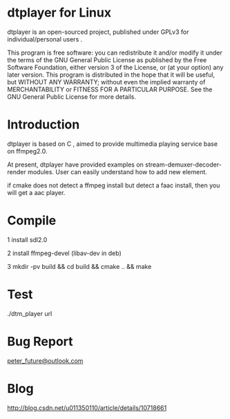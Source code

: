dtplayer for Linux
========

dtplayer is an open-sourced project, published under GPLv3 for individual/personal users .

This program is free software: you can redistribute it and/or modify it under the terms of the GNU General Public License as published by the Free Software Foundation, either version 3 of the License, or (at your option) any later version. This program is distributed in the hope that it will be useful, but WITHOUT ANY WARRANTY; without even the implied warranty of MERCHANTABILITY or FITNESS FOR A PARTICULAR PURPOSE. See the GNU General Public License for more details.

Introduction
========

dtplayer is based on C , aimed to provide multimedia playing service base on ffmpeg2.0.

At present, dtplayer have provided examples on stream-demuxer-decoder-render modules. User can easily understand how to add new element.

if cmake does not detect a ffmpeg install but detect a faac install,
then you will get a aac player.

Compile
========

1 install sdl2.0

2 install ffmpeg-devel (libav-dev in deb)

3 mkdir -pv build && cd build && cmake .. && make

Test
========

./dtm_player url

Bug Report
=========
peter_future@outlook.com

Blog
=========
http://blog.csdn.net/u011350110/article/details/10718661


